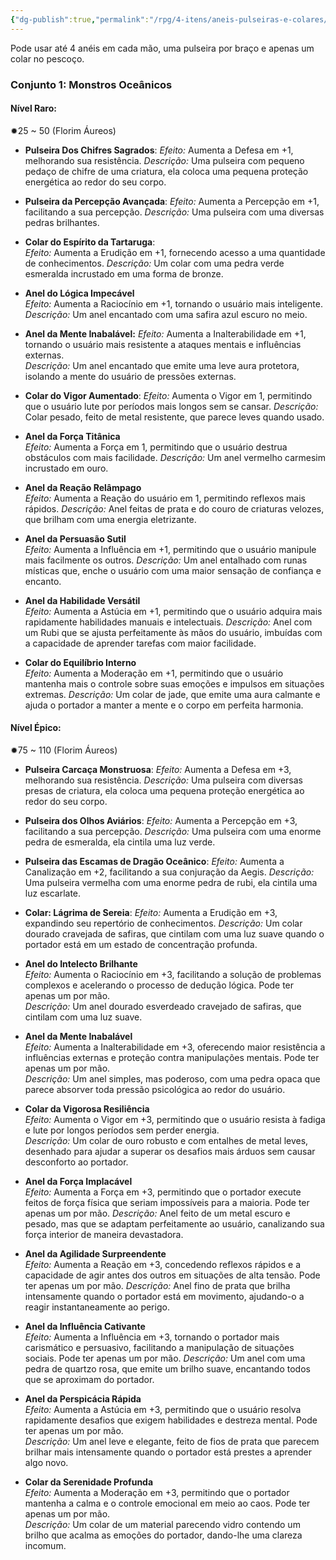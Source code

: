 ```yaml
---
{"dg-publish":true,"permalink":"/rpg/4-itens/aneis-pulseiras-e-colares/"}
---
```




Pode usar até 4 anéis em cada mão, uma pulseira por braço e apenas um colar no pescoço. 
### Conjunto 1: Monstros Oceânicos

#### Nível Raro:
✹25 ~ 50 (Florim Áureos)
- **Pulseira Dos Chifres Sagrados**: 
	 _Efeito:_ Aumenta a Defesa em +1, melhorando sua resistência. 
     _Descrição:_ Uma pulseira com pequeno pedaço de chifre de uma criatura, ela coloca uma pequena proteção energética ao redor do seu corpo.
	
- **Pulseira da Percepção Avançada**: 
	 _Efeito:_ Aumenta a Percepção em +1, facilitando a sua percepção. 
     _Descrição:_ Uma pulseira com uma diversas pedras brilhantes.
     
- **Colar do Espírito da Tartaruga**: 	
	 _Efeito:_ Aumenta a Erudição em +1, fornecendo acesso a uma quantidade de conhecimentos.
	 _Descrição:_ Um colar com uma pedra verde esmeralda incrustado em uma forma de bronze.
	
- **Anel do Lógica Impecável**	
	 _Efeito:_ Aumenta a Raciocínio em +1, tornando o usuário mais inteligente.
	 _Descrição:_ Um anel encantado com uma safira azul escuro no meio.
	
- **Anel da Mente Inabalável:** 
	 _Efeito:_ Aumenta a Inalterabilidade em +1, tornando o usuário mais resistente a ataques mentais e influências externas.  
	 _Descrição:_ Um anel encantado que emite uma leve aura protetora, isolando a mente do usuário de pressões externas.
	
- **Colar do Vigor Aumentado**:
	 _Efeito:_ Aumenta o Vigor em 1, permitindo que o usuário lute por períodos mais longos sem se cansar.
	 _Descrição:_ Colar pesado, feito de metal resistente, que parece leves quando usado.
	
- **Anel da Força Titânica**  
	 _Efeito:_ Aumenta a Força em 1, permitindo que o usuário destrua obstáculos com mais facilidade.
	 _Descrição:_ Um anel vermelho carmesim incrustado em ouro.
	
- **Anel da Reação Relâmpago**  
	 _Efeito:_ Aumenta a Reação do usuário em 1, permitindo reflexos mais rápidos.
	 _Descrição:_ Anel feitas de prata e do couro de criaturas velozes, que brilham com uma energia eletrizante.
	
- **Anel da Persuasão Sutil**  
     _Efeito:_ Aumenta a Influência em +1, permitindo que o usuário manipule mais facilmente os outros.
     _Descrição:_ Um anel entalhado com runas místicas que, enche o usuário com uma maior sensação de confiança e encanto.
    
- **Anel da Habilidade Versátil**  
     _Efeito:_ Aumenta a Astúcia em +1, permitindo que o usuário adquira mais rapidamente habilidades manuais e intelectuais.
     _Descrição:_ Anel com um Rubi que se ajusta perfeitamente às mãos do usuário, imbuídas com a capacidade de aprender tarefas com maior facilidade.
    
- **Colar do Equilíbrio Interno**  
     _Efeito:_ Aumenta a Moderação em +1, permitindo que o usuário mantenha mais o controle sobre suas emoções e impulsos em situações extremas.
     _Descrição:_ Um colar de jade, que emite uma aura calmante e ajuda o portador a manter a mente e o corpo em perfeita harmonia.

#### Nível Épico:
✹75 ~ 110 (Florim Áureos)
- **Pulseira Carcaça Monstruosa**: 
	 _Efeito:_ Aumenta a Defesa em +3, melhorando sua resistência. 
     _Descrição:_ Uma pulseira com diversas presas de criatura, ela coloca uma pequena proteção energética ao redor do seu corpo.
	
- **Pulseira dos Olhos Aviários**: 
	 _Efeito:_ Aumenta a Percepção em +3, facilitando a sua percepção. 
     _Descrição:_ Uma pulseira com uma enorme pedra de esmeralda, ela cintila uma luz verde.
	
- **Pulseira das Escamas de Dragão Oceânico**: 
	 _Efeito:_ Aumenta a Canalização em +2, facilitando a sua conjuração da Aegis.
     _Descrição:_ Uma pulseira vermelha com uma enorme pedra de rubi, ela cintila uma luz escarlate.
	
- **Colar: Lágrima de Sereia**: 
	 _Efeito:_ Aumenta a Erudição em +3, expandindo seu repertório de conhecimentos. 
     _Descrição:_ Um colar dourado cravejada de safiras, que cintilam com uma luz suave quando o portador está em um estado de concentração profunda.
	
- **Anel do Intelecto Brilhante**  
     _Efeito:_ Aumenta o Raciocínio em +3, facilitando a solução de problemas complexos e acelerando o processo de dedução lógica. Pode ter apenas um por mão.  
     _Descrição:_ Um anel dourado esverdeado cravejado de safiras, que cintilam com uma luz suave.
    
- **Anel da Mente Inabalável**  
     _Efeito:_ Aumenta a Inalterabilidade em +3, oferecendo maior resistência a influências externas e proteção contra manipulações mentais. Pode ter apenas um por mão.  
     _Descrição:_ Um anel simples, mas poderoso, com uma pedra opaca que parece absorver toda pressão psicológica ao redor do usuário.
    
- **Colar da Vigorosa Resiliência**  
     _Efeito:_ Aumenta o Vigor em +3, permitindo que o usuário resista à fadiga e lute por longos períodos sem perder energia.  
     _Descrição:_ Um colar de ouro robusto e com entalhes de metal leves, desenhado para ajudar a superar os desafios mais árduos sem causar desconforto ao portador.
    
- **Anel da Força Implacável**  
     _Efeito:_ Aumenta a Força em +3, permitindo que o portador execute feitos de força física que seriam impossíveis para a maioria. Pode ter apenas um por mão.
     _Descrição:_ Anel feito de um metal escuro e pesado, mas que se adaptam perfeitamente ao usuário, canalizando sua força interior de maneira devastadora.
    
- **Anel da Agilidade Surpreendente**  
     _Efeito:_ Aumenta a Reação em +3, concedendo reflexos rápidos e a capacidade de agir antes dos outros em situações de alta tensão. Pode ter apenas um por mão. 
     _Descrição:_ Anel fino de prata que brilha intensamente quando o portador está em movimento, ajudando-o a reagir instantaneamente ao perigo.
    
- **Anel da Influência Cativante**  
     _Efeito:_ Aumenta a Influência em +3, tornando o portador mais carismático e persuasivo, facilitando a manipulação de situações sociais. Pode ter apenas um por mão. 
     _Descrição:_ Um anel com uma pedra de quartzo rosa, que emite um brilho suave, encantando todos que se aproximam do portador.
    
- **Anel da Perspicácia Rápida**  
     _Efeito:_ Aumenta a Astúcia em +3, permitindo que o usuário resolva rapidamente desafios  que exigem habilidades e destreza mental. Pode ter apenas um por mão.   
     _Descrição:_ Um anel leve e elegante, feito de fios de prata que parecem brilhar mais intensamente quando o portador está prestes a aprender algo novo.
    
- **Colar da Serenidade Profunda**  
     _Efeito:_ Aumenta a Moderação em +3, permitindo que o portador mantenha a calma e o controle emocional em meio ao caos. Pode ter apenas um por mão.  
     _Descrição:_ Um colar de um material parecendo vidro contendo um brilho que acalma as emoções do portador, dando-lhe uma clareza incomum.
    